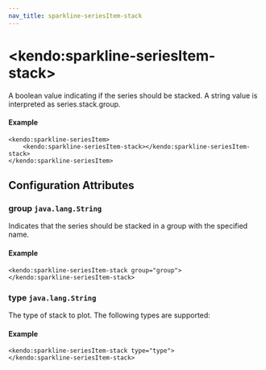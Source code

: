```yaml
---
nav_title: sparkline-seriesItem-stack
---
```


# \<kendo:sparkline-seriesItem-stack\>

A boolean value indicating if the series should be stacked.
A string value is interpreted as series.stack.group.

#### Example
    <kendo:sparkline-seriesItem>
        <kendo:sparkline-seriesItem-stack></kendo:sparkline-seriesItem-stack>
    </kendo:sparkline-seriesItem>

## Configuration Attributes

### group `java.lang.String`

Indicates that the series should be stacked in a group with the specified name.

#### Example
    <kendo:sparkline-seriesItem-stack group="group">
    </kendo:sparkline-seriesItem-stack>

### type `java.lang.String`

The type of stack to plot. The following types are supported:

#### Example
    <kendo:sparkline-seriesItem-stack type="type">
    </kendo:sparkline-seriesItem-stack>

